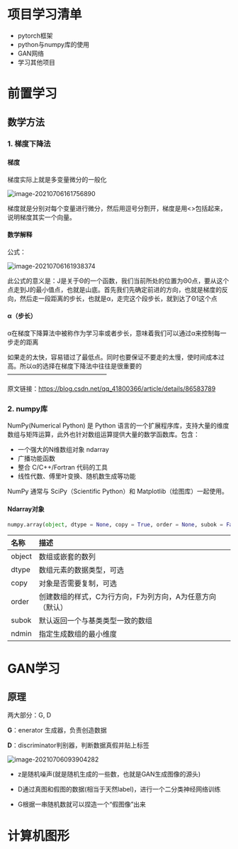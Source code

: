 # 项目学习清单

- pytorch框架
- python与numpy库的使用
- GAN网络
- 学习其他项目



# 前置学习

## 数学方法

### 1. 梯度下降法

#### 	梯度

梯度实际上就是多变量微分的一般化

![image-20210706161756890](https://i.loli.net/2021/07/06/YftvXVlES9LbeT8.png)

梯度就是分别对每个变量进行微分，然后用逗号分割开，梯度是用<>包括起来，说明梯度其实一个向量。

#### 	数学解释

公式：

![image-20210706161938374](https://i.loli.net/2021/07/06/6n8tCo3Y5cKGgJf.png)

此公式的意义是：J是关于Θ的一个函数，我们当前所处的位置为Θ0点，要从这个点走到J的最小值点，也就是山底。首先我们先确定前进的方向，也就是梯度的反向，然后走一段距离的步长，也就是α，走完这个段步长，就到达了Θ1这个点

#### 	α（步长）

α在梯度下降算法中被称作为学习率或者步长，意味着我们可以通过α来控制每一步走的距离

如果走的太快，容易错过了最低点。同时也要保证不要走的太慢，使时间成本过高。所以α的选择在梯度下降法中往往是很重要的
————————————————

原文链接：https://blog.csdn.net/qq_41800366/article/details/86583789

### 2. numpy库

NumPy(Numerical Python) 是 Python 语言的一个扩展程序库，支持大量的维度数组与矩阵运算，此外也针对数组运算提供大量的数学函数库。包含：

- 一个强大的N维数组对象 ndarray
- 广播功能函数
- 整合 C/C++/Fortran 代码的工具
- 线性代数、傅里叶变换、随机数生成等功能

NumPy 通常与 SciPy（Scientific Python）和 Matplotlib（绘图库）一起使用。

#### Ndarray对象

```python
numpy.array(object, dtype = None, copy = True, order = None, subok = False, ndmin = 0)
```

| 名称   | 描述                                                      |
| :----- | :-------------------------------------------------------- |
| object | 数组或嵌套的数列                                          |
| dtype  | 数组元素的数据类型，可选                                  |
| copy   | 对象是否需要复制，可选                                    |
| order  | 创建数组的样式，C为行方向，F为列方向，A为任意方向（默认） |
| subok  | 默认返回一个与基类类型一致的数组                          |
| ndmin  | 指定生成数组的最小维度                                    |





# GAN学习

## 原理

两大部分：G, D

**G**：enerator 生成器，负责创造数据

**D**：discriminator判别器，判断数据真假并贴上标签

![image-20210706093904282](https://i.loli.net/2021/07/06/nVe5b2ZP6sFB9Yi.png)

- z是随机噪声(就是随机生成的一些数，也就是GAN生成图像的源头)

- D通过真图和假图的数据(相当于天然label)，进行一个二分类神经网络训练
- G根据一串随机数就可以捏造一个“假图像”出来



# 计算机图形